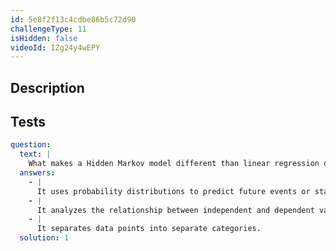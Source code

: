 ```yaml
---
id: 5e8f2f13c4cdbe86b5c72d90
challengeType: 11
isHidden: false
videoId: IZg24y4wEPY
---
```


## Description

<section id='description'>
</section>

## Tests

<section id='tests'>

```yml
question:
  text: |
    What makes a Hidden Markov model different than linear regression or classification?
  answers:
    - |
      It uses probability distributions to predict future events or states.
    - |
      It analyzes the relationship between independent and dependent variables to make predictions.
    - |
      It separates data points into separate categories.
  solution: 1
```

</section>
